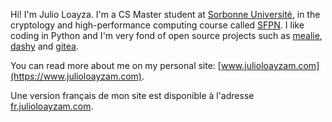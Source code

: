 Hi! I'm Julio Loayza. I'm a CS Master student at
[Sorbonne Université](https://www.sorbonne-universite.fr/),
in the cryptology and high-performance computing course called
[SFPN](https://sciences.sorbonne-universite.fr/formation-sciences/masters/master-informatique/parcours-sfpn).
I like coding in Python and I'm very fond of open source projects such as
[mealie](https://github.com/hay-kot/mealie),
[dashy](https://github.com/Lissy93/dashy) and
[gitea](https://github.com/go-gitea/gitea).

You can read more about me on my personal site:
[www.julioloayzam.com](https://www.julioloayzam.com).

Une version français de mon site est disponible à l'adresse
[fr.julioloayzam.com](https://fr.julioloayzam.com).
